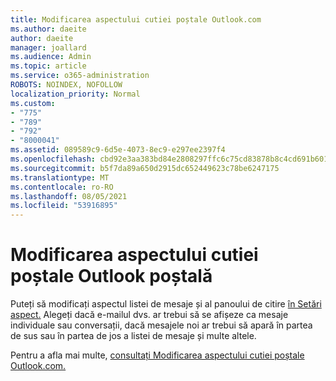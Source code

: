 ```yaml
---
title: Modificarea aspectului cutiei poștale Outlook.com
ms.author: daeite
author: daeite
manager: joallard
ms.audience: Admin
ms.topic: article
ms.service: o365-administration
ROBOTS: NOINDEX, NOFOLLOW
localization_priority: Normal
ms.custom:
- "775"
- "789"
- "792"
- "8000041"
ms.assetid: 089589c9-6d5e-4073-8ec9-e297ee2397f4
ms.openlocfilehash: cbd92e3aa383bd84e2808297ffc6c75cd83878b8c4cd691b601af667f2110de2
ms.sourcegitcommit: b5f7da89a650d2915dc652449623c78be6247175
ms.translationtype: MT
ms.contentlocale: ro-RO
ms.lasthandoff: 08/05/2021
ms.locfileid: "53916895"
---
```

# <a name="change-the-look-of-your-outlook-mailbox"></a>Modificarea aspectului cutiei poștale Outlook poștală

Puteți să modificați aspectul listei de mesaje și al panoului de citire [în Setări aspect.](https://outlook.live.com/mail/options/mail/layout) Alegeți dacă e-mailul dvs. ar trebui să se afișeze ca mesaje individuale sau conversații, dacă mesajele noi ar trebui să apară în partea de sus sau în partea de jos a listei de mesaje și multe altele.
  
Pentru a afla mai multe, [consultați Modificarea aspectului cutiei poștale Outlook.com.](https://support.office.com/article/b41c2ecb-f23c-42b3-b7f8-659646d5e58c?wt.mc_id=Office_Outlook_com_Alchemy)
